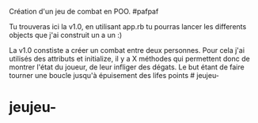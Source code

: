 Création d'un jeu de combat en POO. #pafpaf

Tu trouveras ici la v1.0, en utilisant app.rb tu pourras lancer les differents objects que j'ai construit un a un :) 

La v1.0 constiste a créer un combat entre deux personnes. Pour cela j'ai utilisés des attributs et initialize, il y a X méthodes qui permettent donc de montrer l'état du joueur, de leur infliger des dégats. Le but étant de faire tourner une boucle jusqu'à épuisement des lifes points # jeujeu-
# jeujeu-
